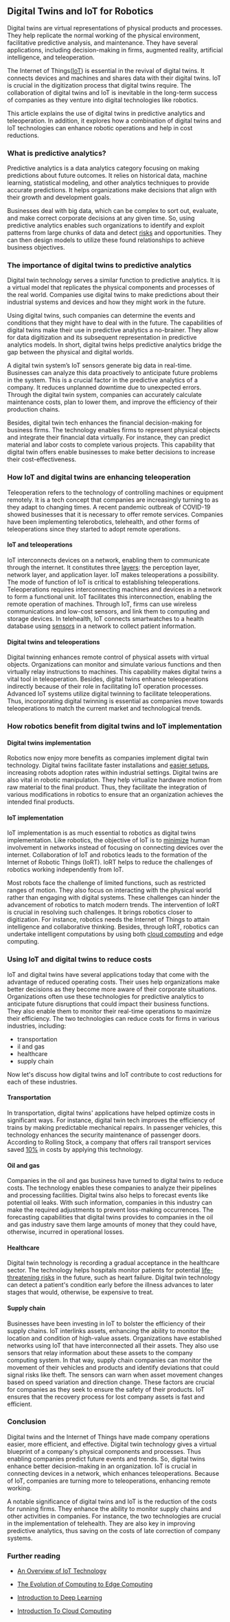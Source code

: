 ## Digital Twins and IoT for Robotics

Digital twins are virtual representations of physical products and processes. They help replicate the normal working of the physical environment, facilitative predictive analysis, and maintenance. They have several applications, including decision-making in firms, augmented reality, artificial intelligence, and teleoperation.

The Internet of Things([IoT](/engineering-education/an-overview-of-iot-technology/)) is essential in the revival of digital twins. It connects devices and machines and shares data with their digital twins. IoT is crucial in the digitization process that digital twins require. The collaboration of digital twins and IoT is inevitable in the long-term success of companies as they venture into digital technologies like robotics.

This article explains the use of digital twins in predictive analytics and teleoperation. In addition, it explores how a combination of digital twins and IoT technologies can enhance robotic operations and help in cost reductions.

### What is predictive analytics?
Predictive analytics is a data analytics category focusing on making predictions about future outcomes. It relies on historical data, machine learning, statistical modeling, and other analytics techniques to provide accurate predictions. It helps organizations make decisions that align with their growth and development goals.

Businesses deal with big data, which can be complex to sort out, evaluate, and make correct corporate decisions at any given time. So, using predictive analytics enables such organizations to identify and exploit patterns from large chunks of data and detect [risks](https://www.cio.com/article/228901/what-is-predictive-analytics-transforming-data-into-future-insights.html) and opportunities. They can then design models to utilize these found relationships to achieve business objectives.

### The importance of digital twins to predictive analytics
Digital twin technology serves a similar function to predictive analytics. It is a virtual model that replicates the physical components and processes of the real world. Companies use digital twins to make predictions about their industrial systems and devices and how they might work in the future.

Using digital twins, such companies can determine the events and conditions that they might have to deal with in the future. The capabilities of digital twins make their use in predictive analytics a no-brainer. They allow for data digitization and its subsequent representation in predictive analytics models. In short, digital twins helps predictive analytics bridge the gap between the physical and digital worlds.

A digital twin system’s IoT sensors generate big data in real-time. Businesses can analyze this data proactively to anticipate future problems in the system. This is a crucial factor in the predictive analytics of a company. It reduces unplanned downtime due to unexpected errors. Through the digital twin system, companies can accurately calculate maintenance costs, plan to lower them, and improve the efficiency of their production chains.  

Besides, digital twin tech enhances the financial decision-making for business firms. The technology enables firms to represent physical objects and integrate their financial data virtually. For instance, they can predict material and labor costs to complete various projects. This capability that digital twin offers enable businesses to make better decisions to increase their cost-effectiveness.

### How IoT and digital twins are enhancing teleoperation
Teleoperation refers to the technology of controlling machines or equipment remotely. It is a tech concept that companies are increasingly turning to as they adapt to changing times. A recent pandemic outbreak of COVID-19 showed businesses that it is necessary to offer remote services. Companies have been implementing telerobotics, telehealth, and other forms of teleoperations since they started to adopt remote operations.

#### IoT and teleoperations
IoT interconnects devices on a network, enabling them to communicate through the internet. It constitutes three [layers](https://www.instructables.com/Robot-Controlling-System-Based-on-Internet-of-Thin/): the perception layer, network layer, and application layer. IoT makes teleoperations a possibility. The mode of function of IoT is critical to establishing teleoperations. Teleoperations requires interconnecting machines and devices in a network to form a functional unit. IoT facilitates this interconnection, enabling the remote operation of machines. Through IoT, firms can use wireless communications and low-cost sensors, and link them to computing and storage devices. In telehealth, IoT connects smartwatches to a health database using [sensors](https://www.instructables.com/Robot-Controlling-System-Based-on-Internet-of-Thin/) in a network to collect patient information.

#### Digital twins and teleoperations
Digital twinning enhances remote control of physical assets with virtual objects. Organizations can monitor and simulate various functions and then virtually relay instructions to machines. This capability makes digital twins a vital tool in teleoperation. Besides, digital twins enhance teleoperations indirectly because of their role in facilitating IoT operation processes. Advanced IoT systems utilize digital twinning to facilitate teleoperations. Thus, incorporating digital twinning is essential as companies move towards teleoperations to match the current market and technological trends.

### How robotics benefit from digital twins and IoT implementation

#### Digital twins implementation
Robotics now enjoy more benefits as companies implement digital twin technology. Digital twins facilitate faster installations and [easier setups](https://www.energid.com/blog/the-digital-twin-and-real-time-adaptive-robot-control), increasing robots adoption rates within industrial settings. Digital twins are also vital in robotic manipulation. They help virtualize hardware motion from raw material to the final product. Thus, they facilitate the integration of various modifications in robotics to ensure that an organization achieves the intended final products.

#### IoT implementation
IoT implementation is as much essential to robotics as digital twins implementation. Like robotics, the objective of IoT is to [minimize](https://www.analyticssteps.com/blogs/internet-robotic-things-robotics-iot) human involvement in networks instead of focusing on connecting devices over the internet. Collaboration of IoT and robotics leads to the formation of the Internet of Robotic Things (IoRT). IoRT helps to reduce the challenges of robotics working independently from IoT. 

Most robots face the challenge of limited functions, such as restricted ranges of motion. They also focus on interacting with the physical world rather than engaging with digital systems. These challenges can hinder the advancement of robotics to match modern trends. The intervention of IoRT is crucial in resolving such challenges. It brings robotics closer to digitization. For instance, robotics needs the Internet of Things to attain intelligence and collaborative thinking. Besides, through IoRT, robotics can undertake intelligent computations by using both [cloud computing](/engineering-education/introduction-to-cloud-computing/) and edge computing.

### Using IoT and digital twins to reduce costs
IoT and digital twins have several applications today that come with the advantage of reduced operating costs. Their uses help organizations make better decisions as they become more aware of their corporate situations. Organizations often use these technologies for predictive analytics to anticipate future disruptions that could impact their business functions. They also enable them to monitor their real-time operations to maximize their efficiency. The two technologies can reduce costs for firms in various industries, including:

- transportation
- il and gas
- healthcare
- supply chain

Now let's discuss how digital twins and IoT contribute to cost reductions for each of these industries.

#### Transportation
In transportation, digital twins' applications have helped optimize costs in significant ways. For instance, digital twin tech improves the efficiency of trains by making predictable mechanical repairs. In passenger vehicles, this technology enhances the security maintenance of passenger doors. According to Rolling Stock, a company that offers rail transport services saved [10%](https://kanooelite.com/using-iot-and-digital-twins-to-reduce-costs/) in costs by applying this technology.

#### Oil and gas
Companies in the oil and gas business have turned to digital twins to reduce costs. The technology enables these companies to analyze their pipelines and processing facilities. Digital twins also helps to forecast events like potential oil leaks. With such information, companies in this industry can make the required adjustments to prevent loss-making occurrences. The forecasting capabilities that digital twins provides to companies in the oil and gas industry save them large amounts of money that they could have, otherwise, incurred in operational losses.

#### Healthcare
Digital twin technology is recording a gradual acceptance in the healthcare sector. The technology helps hospitals monitor patients for potential [life-threatening risks](https://kanooelite.com/using-iot-and-digital-twins-to-reduce-costs/) in the future, such as heart failure. Digital twin technology can detect a patient's condition early before the illness advances to later stages that would, otherwise, be expensive to treat.

#### Supply chain
Businesses have been investing in IoT to bolster the efficiency of their supply chains. IoT interlinks assets, enhancing the ability to monitor the location and condition of high-value assets. Organizations have established networks using IoT that have interconnected all their assets. They also use sensors that relay information about these assets to the company computing system. In that way, supply chain companies can monitor the movement of their vehicles and products and identify deviations that could signal risks like theft. The sensors can warn when asset movement changes based on speed variation and direction change. These factors are crucial for companies as they seek to ensure the safety of their products. IoT ensures that the recovery process for lost company assets is fast and efficient.

### Conclusion
Digital twins and the Internet of Things have made company operations easier, more efficient, and effective. Digital twin technology gives a virtual blueprint of a company's physical components and processes. Thus enabling companies predict future events and trends. So, digital twins enhance better decision-making in an organization. IoT is crucial in connecting devices in a network, which enhances teleoperations. Because of IoT, companies are turning more to teleoperations, enhancing remote working.

A notable significance of digital twins and IoT is the reduction of the costs for running firms. They enhance the ability to monitor supply chains and other activities in companies. For instance, the two technologies are crucial in the implementation of telehealth. They are also key in improving predictive analytics, thus saving on the costs of late correction of company systems.

### Further reading
- [An Overview of IoT Technology](/engineering-education/an-overview-of-iot-technology/)

- [The Evolution of Computing to Edge Computing](/engineering-education/what-is-edge-computing/)

- [Introduction to Deep Learning](/engineering-education/introduction-to-deep-learning/)

- [Introduction To Cloud Computing](/engineering-education/introduction-to-cloud-computing/)